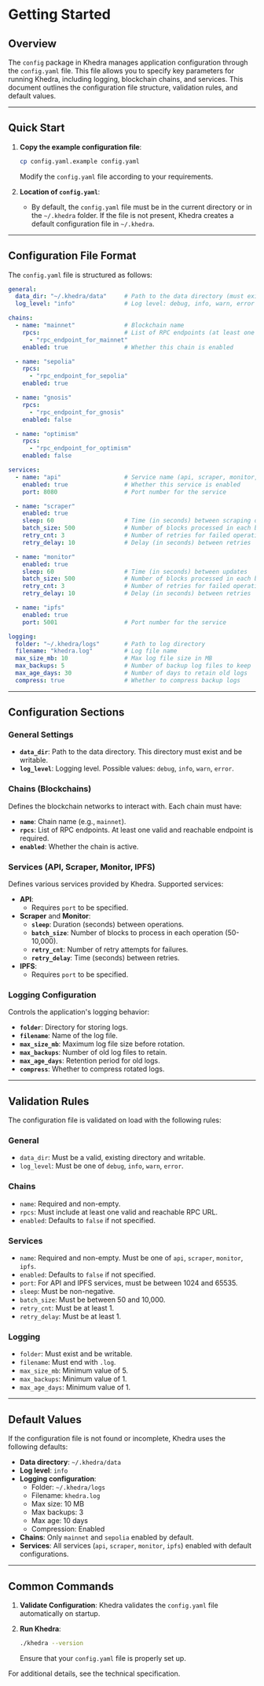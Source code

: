 # Getting Started

## Overview

The `config` package in Khedra manages application configuration through the `config.yaml` file. This file allows you to specify key parameters for running Khedra, including logging, blockchain chains, and services. This document outlines the configuration file structure, validation rules, and default values.

---

## Quick Start

1. **Copy the example configuration file**:

   ```bash
   cp config.yaml.example config.yaml
   ```

   Modify the `config.yaml` file according to your requirements.

2. **Location of `config.yaml`**:
   - By default, the `config.yaml` file must be in the current directory or in the `~/.khedra` folder. If the file is not present, Khedra creates a default configuration file in `~/.khedra`.

---

## Configuration File Format

The `config.yaml` file is structured as follows:

```yaml
general:
  data_dir: "~/.khedra/data"     # Path to the data directory (must exist and be writable)
  log_level: "info"              # Log level: debug, info, warn, error

chains:
  - name: "mainnet"              # Blockchain name
    rpcs:                        # List of RPC endpoints (at least one is required)
      - "rpc_endpoint_for_mainnet"
    enabled: true                # Whether this chain is enabled

  - name: "sepolia"
    rpcs:
      - "rpc_endpoint_for_sepolia"
    enabled: true

  - name: "gnosis"
    rpcs:
      - "rpc_endpoint_for_gnosis"
    enabled: false

  - name: "optimism"
    rpcs:
      - "rpc_endpoint_for_optimism"
    enabled: false

services:
  - name: "api"                  # Service name (api, scraper, monitor, ipfs)
    enabled: true                # Whether this service is enabled
    port: 8080                   # Port number for the service

  - name: "scraper"
    enabled: true
    sleep: 60                    # Time (in seconds) between scraping operations
    batch_size: 500              # Number of blocks processed in each batch (50-10,000)
    retry_cnt: 3                 # Number of retries for failed operations
    retry_delay: 10              # Delay (in seconds) between retries

  - name: "monitor"
    enabled: true
    sleep: 60                    # Time (in seconds) between updates
    batch_size: 500              # Number of blocks processed in each batch (50-10,000)
    retry_cnt: 3                 # Number of retries for failed operations
    retry_delay: 10              # Delay (in seconds) between retries

  - name: "ipfs"
    enabled: true
    port: 5001                   # Port number for the service

logging:
  folder: "~/.khedra/logs"       # Path to log directory
  filename: "khedra.log"         # Log file name
  max_size_mb: 10                # Max log file size in MB
  max_backups: 5                 # Number of backup log files to keep
  max_age_days: 30               # Number of days to retain old logs
  compress: true                 # Whether to compress backup logs
```

---

## Configuration Sections

### General Settings

- **`data_dir`**: Path to the data directory. This directory must exist and be writable.
- **`log_level`**: Logging level. Possible values: `debug`, `info`, `warn`, `error`.

### Chains (Blockchains)

Defines the blockchain networks to interact with. Each chain must have:

- **`name`**: Chain name (e.g., `mainnet`).
- **`rpcs`**: List of RPC endpoints. At least one valid and reachable endpoint is required.
- **`enabled`**: Whether the chain is active.

### Services (API, Scraper, Monitor, IPFS)

Defines various services provided by Khedra. Supported services:

- **API**:
  - Requires `port` to be specified.
- **Scraper** and **Monitor**:
  - **`sleep`**: Duration (seconds) between operations.
  - **`batch_size`**: Number of blocks to process in each operation (50-10,000).
  - **`retry_cnt`**: Number of retry attempts for failures.
  - **`retry_delay`**: Time (seconds) between retries.
- **IPFS**:
  - Requires `port` to be specified.

### Logging Configuration

Controls the application's logging behavior:

- **`folder`**: Directory for storing logs.
- **`filename`**: Name of the log file.
- **`max_size_mb`**: Maximum log file size before rotation.
- **`max_backups`**: Number of old log files to retain.
- **`max_age_days`**: Retention period for old logs.
- **`compress`**: Whether to compress rotated logs.

---

## Validation Rules

The configuration file is validated on load with the following rules:

### General

- `data_dir`: Must be a valid, existing directory and writable.
- `log_level`: Must be one of `debug`, `info`, `warn`, `error`.

### Chains

- `name`: Required and non-empty.
- `rpcs`: Must include at least one valid and reachable RPC URL.
- `enabled`: Defaults to `false` if not specified.

### Services

- `name`: Required and non-empty. Must be one of `api`, `scraper`, `monitor`, `ipfs`.
- `enabled`: Defaults to `false` if not specified.
- `port`: For API and IPFS services, must be between 1024 and 65535.
- `sleep`: Must be non-negative.
- `batch_size`: Must be between 50 and 10,000.
- `retry_cnt`: Must be at least 1.
- `retry_delay`: Must be at least 1.

### Logging

- `folder`: Must exist and be writable.
- `filename`: Must end with `.log`.
- `max_size_mb`: Minimum value of 5.
- `max_backups`: Minimum value of 1.
- `max_age_days`: Minimum value of 1.

---

## Default Values

If the configuration file is not found or incomplete, Khedra uses the following defaults:

- **Data directory**: `~/.khedra/data`
- **Log level**: `info`
- **Logging configuration**:
  - Folder: `~/.khedra/logs`
  - Filename: `khedra.log`
  - Max size: 10 MB
  - Max backups: 3
  - Max age: 10 days
  - Compression: Enabled
- **Chains**: Only `mainnet` and `sepolia` enabled by default.
- **Services**: All services (`api`, `scraper`, `monitor`, `ipfs`) enabled with default configurations.

---

## Common Commands

1. **Validate Configuration**:
   Khedra validates the `config.yaml` file automatically on startup.

2. **Run Khedra**:

   ```bash
   ./khedra --version
   ```

   Ensure that your `config.yaml` file is properly set up.

For additional details, see the technical specification.
